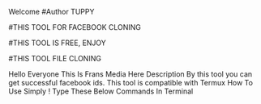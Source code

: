 Welcome 
#Author TUPPY

#THIS TOOL FOR FACEBOOK CLONING

#THIS TOOL IS FREE, ENJOY

#THIS TOOL FILE CLONING

Hello Everyone This Is Frans Media Here Description By this tool you can get successful facebook ids. This tool is compatible with Termux How To Use Simply ! Type These Below Commands In Terminal
